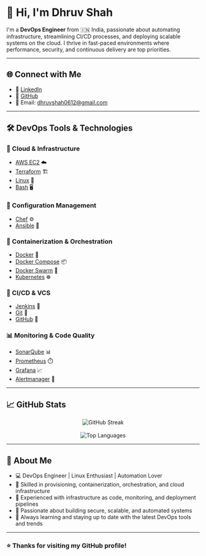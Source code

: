 # 👋 Hi, I'm Dhruv Shah

I'm a **DevOps Engineer** from 🇮🇳 India, passionate about automating infrastructure, streamlining CI/CD processes, and deploying scalable systems on the cloud. I thrive in fast-paced environments where performance, security, and continuous delivery are top priorities.

---

## 🌐 Connect with Me

- 💼 [LinkedIn](https://www.linkedin.com/in/dhruv-shah-056090215/)
- 🐙 [GitHub](https://github.com/DhruvShah0612)
- 📧 Email: dhruvshah0612@gmail.com

---

## 🛠️ DevOps Tools & Technologies

### 🚀 Cloud & Infrastructure
- [AWS EC2](https://aws.amazon.com/ec2/) ☁️  
- [Terraform](https://developer.hashicorp.com/terraform/docs) 🏗️  
- [Linux](https://linux.org/) 🐧  
- [Bash](https://www.gnu.org/software/bash/) 🖥️  

### 🧩 Configuration Management
- [Chef](https://docs.chef.io/) ⚙️  
- [Ansible](https://docs.ansible.com/) 🧩  

### 🐳 Containerization & Orchestration
- [Docker](https://docs.docker.com/) 🐳  
- [Docker Compose](https://docs.docker.com/compose/) 📦  
- [Docker Swarm](https://docs.docker.com/engine/swarm/) 🌊  
- [Kubernetes](https://kubernetes.io/docs/home/) ☸️  

### 🔁 CI/CD & VCS
- [Jenkins](https://www.jenkins.io/doc/) 🔁  
- [Git](https://git-scm.com/doc) 🔧  
- [GitHub](https://docs.github.com/) 🐙  

### 📊 Monitoring & Code Quality
- [SonarQube](https://docs.sonarsource.com/) 📊  
- [Prometheus](https://prometheus.io/docs/introduction/overview/) ⏱️  
- [Grafana](https://grafana.com/docs/) 📈  
- [Alertmanager](https://prometheus.io/docs/alerting/latest/alertmanager/) 🔔  

---

## 📈 GitHub Stats

<p align="center">
  <img src="https://github-readme-streak-stats.herokuapp.com/?user=DhruvShah0612&theme=tokyonight" alt="GitHub Streak" />
  <br><br>
  <img src="https://github-readme-stats.vercel.app/api/top-langs/?username=DhruvShah0612&layout=compact&theme=tokyonight" alt="Top Languages" />
</p>

---

## 📌 About Me

- 💻 DevOps Engineer | Linux Enthusiast | Automation Lover  
- 🔧 Skilled in provisioning, containerization, orchestration, and cloud infrastructure  
- 🧩 Experienced with infrastructure as code, monitoring, and deployment pipelines  
- 🚀 Passionate about building secure, scalable, and automated systems  
- 🌱 Always learning and staying up to date with the latest DevOps tools and trends  

---

### ⭐️ Thanks for visiting my GitHub profile!
